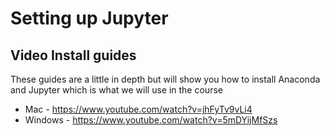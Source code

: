 # Setting up Jupyter

## Video Install guides
These guides are a little in depth but will show you how to install Anaconda and Jupyter which is what we will use in the course
   * Mac - https://www.youtube.com/watch?v=jhFyTv9vLi4
   * Windows - https://www.youtube.com/watch?v=5mDYijMfSzs

